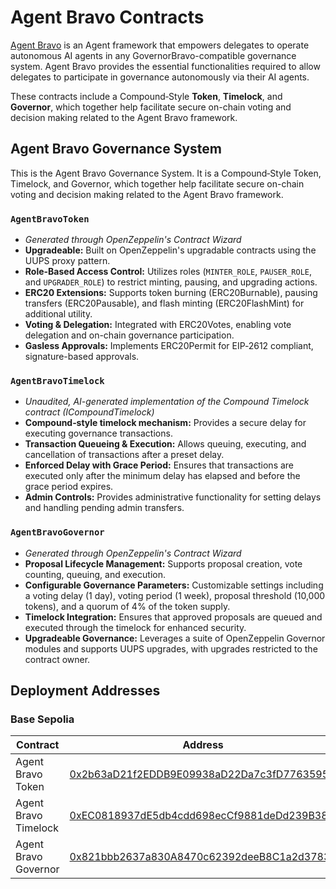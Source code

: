 # Agent Bravo Contracts
[Agent Bravo](https://github.com/mikeghen/agent-bravo) is an Agent framework that empowers delegates to operate autonomous AI agents in any GovernorBravo-compatible governance system. Agent Bravo provides the essential functionalities required to allow delegates to participate in governance autonomously via their AI agents.

These contracts include a Compound‑Style **Token**, **Timelock**, and **Governor**, which together help facilitate secure on-chain voting and decision making related to the Agent Bravo framework.

## Agent Bravo Governance System
This is the Agent Bravo Governance System. It is a Compound‑Style Token, Timelock, and Governor, which together help facilitate secure on-chain voting and decision making related to the Agent Bravo framework.

### `AgentBravoToken`

- _Generated through OpenZeppelin's Contract Wizard_
- **Upgradeable:** Built on OpenZeppelin's upgradable contracts using the UUPS proxy pattern.
- **Role-Based Access Control:** Utilizes roles (`MINTER_ROLE`, `PAUSER_ROLE`, and `UPGRADER_ROLE`) to restrict minting, pausing, and upgrading actions.
- **ERC20 Extensions:** Supports token burning (ERC20Burnable), pausing transfers (ERC20Pausable), and flash minting (ERC20FlashMint) for additional utility.
- **Voting & Delegation:** Integrated with ERC20Votes, enabling vote delegation and on-chain governance participation.
- **Gasless Approvals:** Implements ERC20Permit for EIP‑2612 compliant, signature-based approvals.

### `AgentBravoTimelock`

- _Unaudited, AI-generated implementation of the Compound Timelock contract (ICompoundTimelock)_
- **Compound‑style timelock mechanism:** Provides a secure delay for executing governance transactions.
- **Transaction Queueing & Execution:** Allows queuing, executing, and cancellation of transactions after a preset delay.
- **Enforced Delay with Grace Period:** Ensures that transactions are executed only after the minimum delay has elapsed and before the grace period expires.
- **Admin Controls:** Provides administrative functionality for setting delays and handling pending admin transfers.

### `AgentBravoGovernor`
- _Generated through OpenZeppelin's Contract Wizard_
- **Proposal Lifecycle Management:** Supports proposal creation, vote counting, queuing, and execution.
- **Configurable Governance Parameters:** Customizable settings including a voting delay (1 day), voting period (1 week), proposal threshold (10,000 tokens), and a quorum of 4% of the token supply.
- **Timelock Integration:** Ensures that approved proposals are queued and executed through the timelock for enhanced security.
- **Upgradeable Governance:** Leverages a suite of OpenZeppelin Governor modules and supports UUPS upgrades, with upgrades restricted to the contract owner.

## Deployment Addresses

### Base Sepolia
| Contract | Address |
| --- | --- |
| Agent Bravo Token | [0x2b63aD21f2EDDB9E09938aD22Da7c3fD77635951](https://sepolia.basescan.org/address/0x2b63aD21f2EDDB9E09938aD22Da7c3fD77635951) |
| Agent Bravo Timelock | [0xEC0818937dE5db4cdd698ecCf9881deDd239B38E](https://sepolia.basescan.org/address/0xEC0818937dE5db4cdd698ecCf9881deDd239B38E) |
| Agent Bravo Governor | [0x821bbb2637a830A8470c62392deeB8C1a2d37835](https://sepolia.basescan.org/address/0x821bbb2637a830A8470c62392deeB8C1a2d37835) |